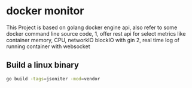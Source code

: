 # docker monitor

This Project is based on golang docker engine api, also refer to some docker command line source code,
1, offer rest api for select metrics like container memory, CPU, networkIO  blockIO  with gin
2, real time log of running container with websocket

## Build a linux binary

```sh
go build -tags=jsoniter -mod=vendor
```
